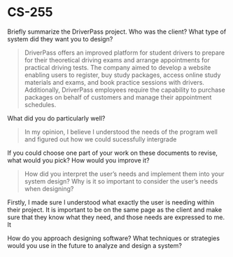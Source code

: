 # CS-255

Briefly summarize the DriverPass project. Who was the client? What type of system did they want you to design?

> DriverPass offers an improved platform for student drivers to prepare for their theoretical driving exams and arrange appointments for practical driving tests. The company aimed to develop a website enabling users to register, buy study packages, access online study materials and exams, and book practice sessions with drivers. Additionally, DriverPass employees require the capability to purchase packages on behalf of customers and manage their appointment schedules.

What did you do particularly well?
> In my opinion, I believe I understood the needs of the program well and figured out how we could sucessfully intergrade

If you could choose one part of your work on these documents to revise, what would you pick? How would you improve it?


> How did you interpret the user’s needs and implement them into your system design? Why is it so important to consider the user’s needs when designing?

Firstly, I made sure I understood what exactly the user is needing within their project. It is important to be on the same page as the client and make sure that they know what they need, and those needs are expressed to me. It

How do you approach designing software? What techniques or strategies would you use in the future to analyze and design a system?
